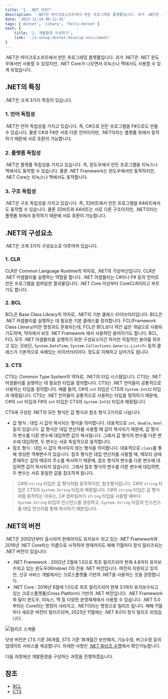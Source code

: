 ```yaml
---
title: '1. .NET 이란?'
description: '.NET은 마이크로소프트에서 만든 프로그래밍 플랫폼입니다. 과거 .NET은 .NET 윈도우에서만 사용할 수 있었지만, .NET Core가 나오면서 리눅스나 맥에서도 사용할 수 있게 되었습니다.'
date: '2023-12-24 00:12:45'
tags: ['dotnet', 'csharp', 'hello-dotnet']
next: {
    title: '2. 개발환경 구성하기',
    link: './2-setup-dotnet-develop-enviroment'
}
---
```


.NET은 마이크로소프트에서 만든 프로그래밍 플랫폼입니다. 과거 .NET은 .NET 윈도우에서만 사용할 수 있었지만, .NET Core가 나오면서 리눅스나 맥에서도 사용할 수 있게 되었습니다.

## .NET의 특징

.NET은 크게 3가지 특징이 있습니다.

### 1. 언어 독립성

.NET은 언어 독립성을 가지고 있습니다. 즉, C#으로 만든 프로그램을 F#으로도 만들 수 있습니다. 물론 C#과 F#은 서로 다른 언어이지만, .NET이라는 플랫폼 위에서 동작하기 때문에 서로 호환이 가능합니다.

### 2. 플랫폼 독립성

.NET은 플랫폼 독립성을 가지고 있습니다. 즉, 윈도우에서 만든 프로그램을 리눅스나 맥에서도 동작할 수 있습니다. 물론 .NET Framework는 윈도우에서만 동작하지만, .NET Core는 리눅스나 맥에서도 동작합니다.

### 3. 구조 독립성

.NET은 구조 독립성을 가지고 있습니다. 즉, 32비트에서 만든 프로그램을 64비트에서도 동작할 수 있습니다. 물론 32비트와 64비트는 서로 다른 구조이지만, .NET이라는 플랫폼 위에서 동작하기 때문에 서로 호환이 가능합니다.

## .NET의 구성요소

.NET은 크게 3가지 구성요소로 이루어져 있습니다.

### 1. CLR

CLR은 Common Language Runtime의 약자로, .NET의 가상머신입니다. CLR은 .NET 어셈블리를 실행하는 역할을 합니다. .NET 어셈블리는 C#이나 F# 등의 언어로 만든 프로그램을 컴파일한 결과물입니다. .NET Core 이상부터 CoreCLR이라고 부르기도 합니다.

### 2. BCL

BCL은 Base Class Library의 약자로, .NET의 기본 클래스 라이브러리입니다. BCL은 .NET 어셈블리를 실행하는 데 필요한 기본 클래스를 정의합니다. FCL(Framework Class Library)이란 명칭과도 혼용되는데, FCL은 BCL보다 약간 넓은 개념으로 사용되기도하며, 약자에서 보듯 .NET Framework 에서 사용하던 용어이기도 합니다. BCL, FCL 모두 .NET 어셈블리를 실행하기 위한 구성요소이긴 하지만 직접적인 용어를 외우고 있는 것보단, `System.DateTime`, `System.Collections.Generic.List<T>` 등의 클래스가 기본적으로 속해있는 라이브러리이다. 정도로 이해하고 넘어가도 됩니다.

### 3. CTS

CTS는 Common Type System의 약자로, .NET의 타입 시스템입니다. CTS는 .NET 어셈블리를 실행하는 데 필요한 타입을 정의합니다. CTS는 .NET 언어들이 공통적으로 사용하는 타입을 정의합니다. 예를 들어, C#의 `int` 타입은 CTS의 `System.Int32` 타입과 매핑됩니다. CTS는 .NET 언어들이 공통적으로 사용하는 타입을 정의하기 때문에, C#의 `int` 타입과 F#의 `int` 타입은 CTS의 `System.Int32` 타입과 매핑됩니다.

CTS에 구성된 .NET의 모든 형식은 값 형식과 참조 형식 2가지로 나뉩니다.

 - 값 형식 : 대입 시 값이 복사되는 형식을 의미합니다. 대표적으로 `int`, `double`, `bool` 등이 있습니다. 값 형식은 대입 연산자를 사용할 때 값이 복사되기 때문에, 값 형식의 변수를 다른 변수에 대입하면 값이 복사됩니다. 그래서 값 형식의 변수를 다른 변수에 대입하면, 두 변수는 서로 독립적으로 동작합니다.
 - 참조 형식 : 대입 시 값이 복사되지 않는 형식을 의미합니다. 대표적으로 `class`를 통해 생성한 객체변수가 있습니다. 참조 형식은 대입 연산자를 사용할 때, 메모리 상에 존재하는 값의 메모리 주소를 복사하기 때문에, 참조 형식의 변수를 다른 변수에 대입하면 값이 복사되지 않습니다. 그래서 참조 형식의 변수를 다른 변수에 대입하면, 두 변수는 서로 동일한 값을 참조하게 됩니다.

> C#의 `string` 타입은 값 형식처럼 동작하지만, 참조형식입니다. C#의 `string` 타입은 CTS의 `System.String` 타입과 매핑됩니다. C#의 `string` 타입은 값 형식처럼 동작하는 이유는, C# 컴파일러가 `string` 타입을 사용할 때마다 `System.String` 타입의 인스턴스를 생성하고, `System.String` 타입의 인스턴스를 대입 연산자를 통해 복사하기 때문입니다.
 
## .NET의 버전

.NET은 2002년부터 출시되어 현재까지도 유지보수 되고 있는 .NET Framework와 2016년 .NET Core라는 이름으로 시작하여 현재까지도 매해 11월마다 정식 릴리즈되는 .NET 버전이 있습니다.

- .NET Framework : 2002년 2월에 1.0으로 최초 릴리즈되어 현재 4.8까지 유지보수되고 있는 윈도우(Window) OS 전용 .NET 버전입니다. 여전히 지원되고 있지만, 신규 서비스 개발에서는 크로스플랫폼 기반의 .NET을 사용하는 것을 권장합니다.
- .NET Core : 2016년 6월에 1.0으로 최초 릴리즈되어 현재 3.1까지 유지보수되고 있는 크로스플랫폼(Cross Platform) 기반의 .NET 버전입니다. .NET Framework와 달리 윈도우, 리눅스, 맥 등 다양한 운영체제에서 사용할 수 있습니다. .NET 5.0 부터는 Core라는 명칭이 사라지고, .NET이라는 명칭으로 릴리즈 됩니다. 매해 11월마다 새로운 버전이 릴리즈되며, 2023년 11월에는 .NET 8.0이 정식 릴리즈 되었습니다.

![릴리즈 스케줄](/series/hello-dotnet/1/release-schedule-dark.svg)

닷넷 버전은 LTS 기준 36개월, STS 기준 18개월간 보안패치, 기능수정, 버그수정 등의 업데이트 서비스를 제공합니다. 자세한 사항은 [.NET 릴리즈 수명](https://dotnet.microsoft.com/ko-kr/platform/support/policy/dotnet-core#cadence)에서 확인가능합니다.

다음 과정에선 개발환경을 구성하는 과정을 진행하겠습니다.

## 참조
- [BCL](https://learn.microsoft.com/ko-kr/dotnet/standard/glossary#bcl)
- [CTS](https://learn.microsoft.com/ko-kr/dotnet/standard/base-types/common-type-system)